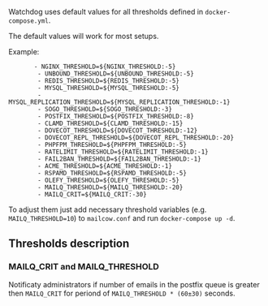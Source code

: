 Watchdog uses default values for all thresholds defined in `docker-compose.yml`.

The default values will work for most setups.

Example:

```
       - NGINX_THRESHOLD=${NGINX_THRESHOLD:-5}
        - UNBOUND_THRESHOLD=${UNBOUND_THRESHOLD:-5}
        - REDIS_THRESHOLD=${REDIS_THRESHOLD:-5}
        - MYSQL_THRESHOLD=${MYSQL_THRESHOLD:-5}
        - MYSQL_REPLICATION_THRESHOLD=${MYSQL_REPLICATION_THRESHOLD:-1}
        - SOGO_THRESHOLD=${SOGO_THRESHOLD:-3}
        - POSTFIX_THRESHOLD=${POSTFIX_THRESHOLD:-8}
        - CLAMD_THRESHOLD=${CLAMD_THRESHOLD:-15}
        - DOVECOT_THRESHOLD=${DOVECOT_THRESHOLD:-12}
        - DOVECOT_REPL_THRESHOLD=${DOVECOT_REPL_THRESHOLD:-20}
        - PHPFPM_THRESHOLD=${PHPFPM_THRESHOLD:-5}
        - RATELIMIT_THRESHOLD=${RATELIMIT_THRESHOLD:-1}
        - FAIL2BAN_THRESHOLD=${FAIL2BAN_THRESHOLD:-1}
        - ACME_THRESHOLD=${ACME_THRESHOLD:-1}
        - RSPAMD_THRESHOLD=${RSPAMD_THRESHOLD:-5}
        - OLEFY_THRESHOLD=${OLEFY_THRESHOLD:-5}
        - MAILQ_THRESHOLD=${MAILQ_THRESHOLD:-20}
        - MAILQ_CRIT=${MAILQ_CRIT:-30}
```


To adjust them just add necessary threshold variables (e.g. `MAILQ_THRESHOLD=10`) to `mailcow.conf` and run `docker-compose up -d`.

## Thresholds description

### MAILQ_CRIT and MAILQ_THRESHOLD

Notificaty administrators if number of emails in the postfix queue is greater then `MAILQ_CRIT` for periond of `MAILQ_THRESHOLD * (60±30)` seconds.
